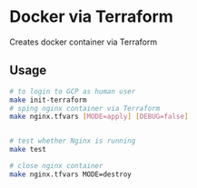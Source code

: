 # Docker via Terraform

Creates docker container via Terraform

## Usage

```bash
# to login to GCP as human user
make init-terraform
# sping nginx container via Terraform
make nginx.tfvars [MODE=apply] [DEBUG=false]


# test whether Nginx is running
make test

# close nginx container
make nginx.tfvars MODE=destroy
```
